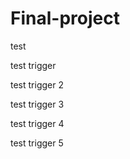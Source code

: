 # Final-project

test

test trigger


test trigger 2


test trigger 3


test trigger 4


test trigger 5